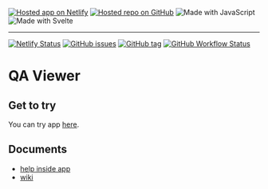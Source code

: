 [![Hosted app on Netlify](https://img.shields.io/static/v1?color=00C7B7&label=Hosted%20app%20on&logo=Netlify&message=Netlify)](https://qa-viewer.netlify.app)
[![Hosted repo on GitHub](https://img.shields.io/static/v1?color=181717&label=Hosted%20repo%20on&logo=GitHub&message=GitHub)](https://github.com/0wv/qa-viewer)
![Made with JavaScript](https://img.shields.io/static/v1?color=F7DF1E&label=Made%20with&logo=JavaScript&message=JavaScript)
![Made with Svelte](https://img.shields.io/static/v1?color=FF3E00&label=Made%20with&logo=Svelte&message=Svelte)

---

[![Netlify Status](https://api.netlify.com/api/v1/badges/cdb9d928-9de6-4115-a6a1-f3393cdb57a3/deploy-status)](https://app.netlify.com/sites/qa-viewer/deploys)
[![GitHub issues](https://img.shields.io/github/issues/0wv/qa-viewer)](https://github.com/0wv/qa-viewer/issues)
[![GitHub tag](https://img.shields.io/github/v/tag/0wv/qa-viewer)](https://github.com/0wv/qa-viewer/tags)
[![GitHub Workflow Status](https://img.shields.io/github/workflow/status/0wv/qa-viewer/Node.js%20CI)](https://github.com/0wv/qa-viewer/actions/workflows/node.js.yml)

# QA Viewer

## Get to try

You can try app [here](https://qa-viewer.netlify.app).

## Documents

- [help inside app](https://qa-viewer.netlify.app/#/help)
- [wiki](https://github.com/0wv/qa-viewer/wiki)
